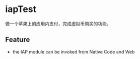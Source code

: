 # iapTest

做一个苹果上的应用内支付，完成虚拟币购买的功能。

## Feature
- the IAP module can be invoked from Native Code and Web



    